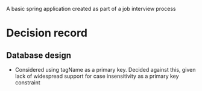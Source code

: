 A basic spring application created as part of a job interview process


# Decision record

## Database design
* Considered using tagName as a primary key. Decided against this, given lack of widespread support for case insensitivity as a primary key constraint 


